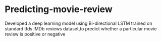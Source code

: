 # Predicting-movie-review
Developed a deep learning model using Bi-directional LSTM trained on standard tfds 
IMDb reviews dataset,to predict whether a particular movie review is positive or negative
